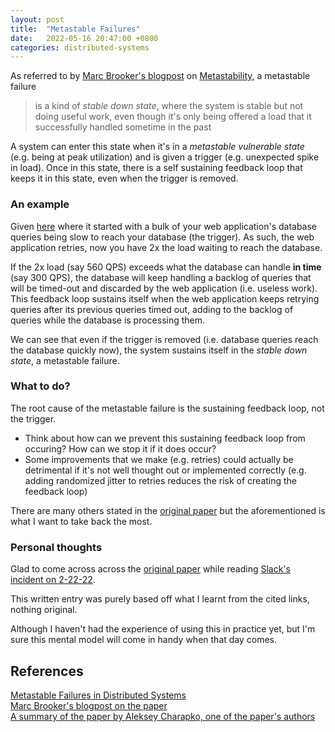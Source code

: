 ```yaml
---
layout: post
title:  "Metastable Failures"
date:   2022-05-16 20:47:00 +0800
categories: distributed-systems
---
```


As referred to by [Marc Brooker's blogpost][2] on [Metastability][1], a metastable failure

> is a kind of *stable down state*, where the system is stable but not doing useful work, even though it's only being offered a load that it successfully handled sometime in the past

A system can enter this state when it's in a *metastable vulnerable state* (e.g. being at peak utilization) and is given a trigger (e.g. unexpected spike in load). Once in this state, there is a self sustaining feedback loop that keeps it in this state, even when the trigger is removed. 

### An example
Given [here][3] where it started with a bulk of your web application's database queries being slow to reach your database (the trigger). As such, the web application retries, now you have 2x the load waiting to reach the database. 

If the 2x load (say 560 QPS) exceeds what the database can handle **in time** (say 300 QPS), the database will keep handling a backlog of queries that will be timed-out and discarded by the web application (i.e. useless work). This feedback loop sustains itself when the web application keeps retrying queries after its previous queries timed out, adding to the backlog of queries while the database is processing them.

We can see that even if the trigger is removed (i.e. database queries reach the database quickly now), the system sustains itself in the *stable down state*, a metastable failure.

### What to do?  

The root cause of the metastable failure is the sustaining feedback loop, not the trigger.
  - Think about how can we prevent this sustaining feedback loop from occuring? How can we stop it if it does occur? 
  - Some improvements that we make (e.g. retries) could actually be detrimental if it's not well thought out or implemented correctly (e.g. adding randomized jitter to retries reduces the risk of creating the feedback loop)  

There are many others stated in the [original paper][1] but the aforementioned is what I want to take back the most.

### Personal thoughts
Glad to come across across the [original paper][1] while reading [Slack's incident on 2-22-22](https://slack.engineering/slacks-incident-on-2-22-22/). 

This written entry was purely based off what I learnt from the cited links, nothing original. 

Although I haven't had the experience of using this in practice yet, but I'm sure this mental model will come in handy when that day comes. 

## References
[Metastable Failures in Distributed Systems][1] \
[Marc Brooker's blogpost on the paper][2] \
[A summary of the paper by Aleksey Charapko, one of the paper's authors][3]

[1]: <https://sigops.org/s/conferences/hotos/2021/papers/hotos21-s11-bronson.pdf>
[2]: <https://brooker.co.za/blog/2021/05/24/metastable.html>
[3]: <http://charap.co/metastable-failures-in-distributed-systems/>
